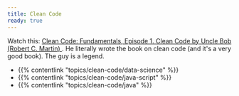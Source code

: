 ```yaml
---
title: Clean Code
ready: true
---
```


Watch this: [Clean Code: Fundamentals, Episode 1. Clean Code by Uncle Bob (Robert C. Martin)
](https://www.youtube.com/watch?v=L-RrHk1cySU). He literally wrote the book on clean code (and it's a very good book). The guy is a legend.

- {{% contentlink "topics/clean-code/data-science" %}}
- {{% contentlink "topics/clean-code/java-script" %}}
- {{% contentlink "topics/clean-code/java" %}}


